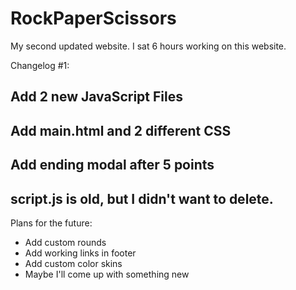 # RockPaperScissors

My second updated website.
I sat 6 hours working on this website.

Changelog #1:
## Add 2 new JavaScript Files
## Add main.html and 2 different CSS
## Add ending modal after 5 points
## script.js is old, but I didn't want to delete.


Plans for the future:
* Add custom rounds
* Add working links in footer
* Add custom color skins
* Maybe I'll come up with something new